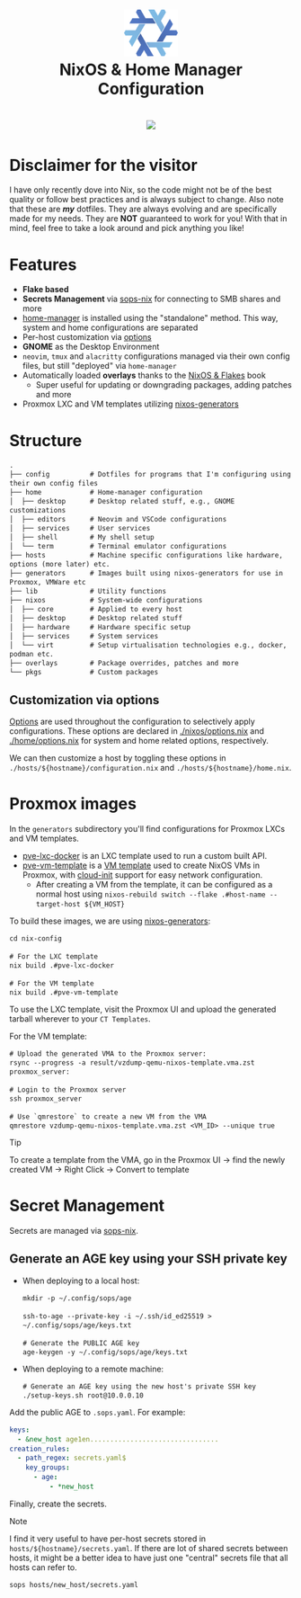 <div align="center">
<h1>
  <img width="96" src="https://raw.githubusercontent.com/NixOS/nixos-artwork/master/logo/nix-snowflake.svg"></img> <br>
  NixOS & Home Manager Configuration
<p></p>
  <img src="https://builtwithnix.org/badge.svg">
</h1>
</div>

# Disclaimer for the visitor

I have only recently dove into Nix, so the code might not be of the best quality or follow best practices and is always subject to change. Also note that these are **_my_** dotfiles. They are always evolving and are specifically made for my needs. They are **NOT** guaranteed to work for you! With that in mind, feel free to take a look around and pick anything you like!

# Features

- **Flake based**
- **Secrets Management** via [sops-nix](https://github.com/Mic92/sops-nix) for connecting to SMB shares and more
- [home-manager](https://github.com/nix-community/home-manager) is installed using the "standalone" method. This way, system and home configurations are separated
- Per-host customization via [options](https://nixos.wiki/wiki/Extend_NixOS)
- **GNOME** as the Desktop Environment
- `neovim`, `tmux` and `alacritty` configurations managed via their own config files, but still "deployed" via `home-manager`
- Automatically loaded **overlays** thanks to the [NixOS & Flakes](https://nixos-and-flakes.thiscute.world/nixpkgs/overlays) book
  - Super useful for updating or downgrading packages, adding patches and more
- Proxmox LXC and VM templates utilizing [nixos-generators](https://github.com/nix-community/nixos-generators)

# Structure

```shell
.
├── config          # Dotfiles for programs that I'm configuring using their own config files
├── home            # Home-manager configuration
│  ├── desktop      # Desktop related stuff, e.g., GNOME customizations
│  ├── editors      # Neovim and VSCode configurations
│  ├── services     # User services
│  ├── shell        # My shell setup
│  └── term         # Terminal emulator configurations
├── hosts           # Machine specific configurations like hardware, options (more later) etc.
├── generators      # Images built using nixos-generators for use in Proxmox, VMWare etc
├── lib             # Utility functions
├── nixos           # System-wide configurations
│  ├── core         # Applied to every host
│  ├── desktop      # Desktop related stuff
│  ├── hardware     # Hardware specific setup
│  ├── services     # System services
│  └── virt         # Setup virtualisation technologies e.g., docker, podman etc.
├── overlays        # Package overrides, patches and more
└── pkgs            # Custom packages
```

## Customization via options

[Options](https://nixos.wiki/wiki/Extend_NixOS) are used throughout the configuration to selectively apply configurations. These options are declared in [./nixos/options.nix](./nixos/options.nix) and [./home/options.nix](./home/options.nix) for system and home related options, respectively.

We can then customize a host by toggling these options in `./hosts/${hostname}/configuration.nix` and `./hosts/${hostname}/home.nix`.

# Proxmox images

In the `generators` subdirectory you'll find configurations for Proxmox LXCs and VM templates.

- [pve-lxc-docker](./generators/pve-lxc-docker) is an LXC template used to run a custom built API.
- [pve-vm-template](./generators/pve-vm-template) is a [VM template](https://pve.proxmox.com/wiki/VM_Templates_and_Clones) used to create NixOS VMs in Proxmox, with [cloud-init](https://cloud-init.io/) support for easy network configuration.
  - After creating a VM from the template, it can be configured as a normal host using `nixos-rebuild switch --flake .#host-name --target-host ${VM_HOST}`

To build these images, we are using [nixos-generators](https://github.com/nix-community/nixos-generators):

```shell
cd nix-config

# For the LXC template
nix build .#pve-lxc-docker

# For the VM template
nix build .#pve-vm-template
```

To use the LXC template, visit the Proxmox UI and upload the generated tarball wherever to your `CT Templates`.

For the VM template:

```shell
# Upload the generated VMA to the Proxmox server:
rsync --progress -a result/vzdump-qemu-nixos-template.vma.zst proxmox_server:

# Login to the Proxmox server
ssh proxmox_server

# Use `qmrestore` to create a new VM from the VMA
qmrestore vzdump-qemu-nixos-template.vma.zst <VM_ID> --unique true
```

> [!Tip]
> To create a template from the VMA, go in the Proxmox UI -> find the newly created VM -> Right Click -> Convert to template

# Secret Management

Secrets are managed via [sops-nix](https://github.com/Mic92/sops-nix).

## Generate an AGE key using your SSH private key

- When deploying to a local host:

  ```shell
  mkdir -p ~/.config/sops/age

  ssh-to-age --private-key -i ~/.ssh/id_ed25519 > ~/.config/sops/age/keys.txt

  # Generate the PUBLIC AGE key
  age-keygen -y ~/.config/sops/age/keys.txt
  ```

- When deploying to a remote machine:
  ```shell
  # Generate an AGE key using the new host's private SSH key
  ./setup-keys.sh root@10.0.0.10
  ```

Add the public AGE to `.sops.yaml`. For example:

```yaml
keys:
  - &new_host age1en................................
creation_rules:
  - path_regex: secrets.yaml$
    key_groups:
      - age:
          - *new_host
```

Finally, create the secrets.

> [!Note]
> I find it very useful to have per-host secrets stored in `hosts/${hostname}/secrets.yaml`. If there are lot of shared secrets between hosts, it might be a better idea to have just one "central" secrets file that all hosts can refer to.

```shell
sops hosts/new_host/secrets.yaml
```
